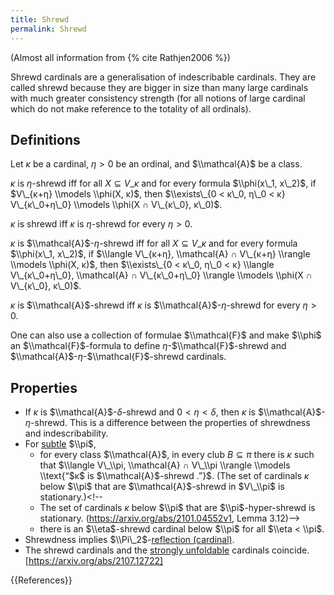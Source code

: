 ```yaml
---
title: Shrewd
permalink: Shrewd
---
```


(Almost all information from {% cite Rathjen2006 %})<!--Except for weak shrewdness and Π2-reflection-->

Shrewd cardinals are a generalisation of indescribable cardinals. They are called shrewd because they are bigger in size than many large cardinals with much greater consistency strength (for all notions of large cardinal which do not make reference to the totality of all ordinals).

## Definitions
Let $κ$ be a cardinal, $η>0$ be an ordinal, and $\\mathcal{A}$ be a class.

$κ$ is $η$-shrewd iff for all $X ⊆ V\_κ$ and for every formula $\\phi(x\_1, x\_2)$, if $V\_{κ+η} \\models \\phi(X, κ)$, then $\\exists\_{0 < κ\_0, η\_0 < κ} V\_{κ\_0+η\_0} \\models \\phi(X ∩ V\_{κ\_0}, κ\_0)$.

$κ$ is shrewd iff $κ$ is $η$-shrewd for every $η > 0$.

$κ$ is $\\mathcal{A}$-$η$-shrewd iff for all $X ⊆ V\_κ$ and for every formula $\\phi(x\_1, x\_2)$, if $\\langle V\_{κ+η}, \\mathcal{A} ∩ V\_{κ+η} \\rangle \\models \\phi(X, κ)$, then $\\exists\_{0 < κ\_0, η\_0 < κ} \\langle V\_{κ\_0+η\_0}, \\mathcal{A} ∩ V\_{κ\_0+η\_0} \\rangle \\models \\phi(X ∩ V\_{κ\_0}, κ\_0)$.

$κ$ is $\\mathcal{A}$-shrewd iff $κ$ is $\\mathcal{A}$-$η$-shrewd for every $η > 0$.

One can also use a collection of formulae $\\mathcal{F}$ and make $\\phi$ an $\\mathcal{F}$-formula to define $η$-$\\mathcal{F}$-shrewd and $\\mathcal{A}$-$η$-$\\mathcal{F}$-shrewd cardinals.

<!--Philipp Lücke gives a weakening of shrewdness, based on the set H\_κ of hereditarily-cardinality-<κ sets instead of the cumulative hierarchy V\_κ.-->
## Properties
-   If $κ$ is $\\mathcal{A}$-$δ$-shrewd and $0 < η < δ$, then $κ$ is $\\mathcal{A}$-$η$-shrewd. This is a difference between the properties of shrewdness and indescribability.
-   For [subtle](Subtle "Subtle") $\\pi$,
    -   for every class $\\mathcal{A}$, in every club $B ⊆ π$ there is $κ$ such that $\\langle V\_\\pi, \\mathcal{A} ∩ V\_\\pi \\rangle \\models \\text{“$κ$ is $\\mathcal{A}$-shrewd .”}$. (The set of cardinals $κ$ below $\\pi$ that are $\\mathcal{A}$-shrewd in $V\_\\pi$ is stationary.)<!--
    -   The set of cardinals $κ$ below $\\pi$ that are $\\pi$-hyper-shrewd is stationary. (https://arxiv.org/abs/2101.04552v1, Lemma 3.12)-->
    -   there is an $\\eta$-shrewd cardinal below $\\pi$ for all $\\eta < \\pi$.
-   Shrewdness implies $\\Pi\_2$-[reflection (cardinal)](Reflecting_cardinals "Reflecting cardinals").<!--https://arxiv.org/abs/2101.04552v1, corollary 2.3-->
-   The shrewd cardinals and the [strongly unfoldable](Unfoldable#Strongly\_Unfoldable "Unfoldable#Strongly\_Unfoldable") cardinals coincide. [https://arxiv.org/abs/2107.12722]

{{References}}


